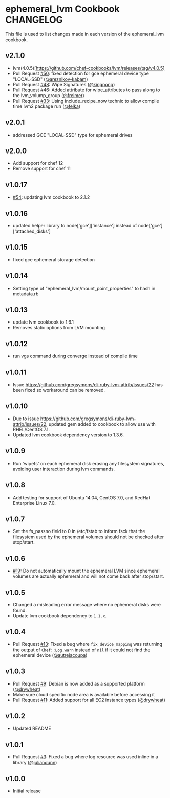 ephemeral_lvm Cookbook CHANGELOG
=======================

This file is used to list changes made in each version of the ephemeral_lvm cookbook.

v2.1.0
------
- lvm(4.0.5)[https://github.com/chef-cookbooks/lvm/releases/tag/v4.0.5]
- Pull Request [#50][]: fixed detection for gce ephemeral device type "LOCAL-SSD" ([@areznikov-kabam][])
- Pull Request [#48][]: Wipe Signatures ([@kingpong][])
- Pull Request [#46][]: Added attribute for wipe_attributes to pass along to the lvm_volump_group ([@freimer][])
- Pull Request [#33][]: Using include_recipe_now technic to allow compile time lvm2 package run ([@felka][])

v2.0.1
-------
- addressed GCE "LOCAL-SSD" type for ephemeral drives

v2.0.0
-------

- Add support for chef 12
- Remove support for chef 11

v1.0.17
-------

- [#54][]: updating lvm cookbook to 2.1.2

v1.0.16
-------

- updated helper library to node['gce']['instance'] instead of node['gce']['attached_disks']

v1.0.15
-------

- fixed gce ephemeral storage detection

v1.0.14
-------

- Setting type of "ephemeral_lvm/mount_point_properties" to hash in metadata.rb

v1.0.13
-------
- update lvm cookbook to 1.6.1
- Removes static options from LVM mounting

v1.0.12
-------

- run vgs command during converge instead of compile time

v1.0.11
-------

- Issue https://github.com/gregsymons/di-ruby-lvm-attrib/issues/22 has been fixed so workaround can be removed.

v1.0.10
-------

- Due to issue https://github.com/gregsymons/di-ruby-lvm-attrib/issues/22, updated gem added to cookbook
  to allow use with RHEL/CentOS 7.1.
- Updated lvm cookbook dependency version to 1.3.6.

v1.0.9
------

- Run 'wipefs' on each ephemeral disk erasing any filesystem signatures, avoiding user interaction during lvm commands.

v1.0.8
------

- Add testing for support of Ubuntu 14.04, CentOS 7.0, and RedHat Enterprise Linux 7.0.

v1.0.7
------

- Set the fs_passno field to 0 in /etc/fstab to inform fsck that the filesystem used by the ephemeral volumes should
  not be checked after stop/start.

v1.0.6
------

- [#19][]: Do not automatically mount the ephemeral LVM since ephemeral volumes are actually ephemeral and will not come
  back after stop/start.

v1.0.5
------

- Changed a misleading error message where no ephemeral disks were found.
- Update lvm cookbook dependency to `1.1.x`.

v1.0.4
------

- Pull Request [#13][]: Fixed a bug where `fix_device_mapping` was returning the output of `Chef::Log.warn` instead of
  `nil` if it could not find the ephemeral device ([@autrejacoupa][])

v1.0.3
------

- Pull Request [#9][]: Debian is now added as a supported platform ([@drywheat][])
- Make sure cloud specific node area is available before accessing it
- Pull Request [#11][]: Added support for all EC2 instance types ([@drywheat][])

v1.0.2
------

- Updated README

v1.0.1
------

- Pull Request [#3][]: Fixed a bug where log resource was used inline in a library ([@juliandunn][])

v1.0.0
------

- Initial release

<!--- The following link definition list is generated by PimpMyChangelog --->
[#3]: https://github.com/rightscale-cookbooks/ephemeral_lvm/issues/3
[#9]: https://github.com/rightscale-cookbooks/ephemeral_lvm/issues/9
[#11]: https://github.com/rightscale-cookbooks/ephemeral_lvm/issues/11
[#13]: https://github.com/rightscale-cookbooks/ephemeral_lvm/issues/13
[#19]: https://github.com/rightscale-cookbooks/ephemeral_lvm/issues/19
[#33]: https://github.com/rightscale-cookbooks/ephemeral_lvm/issues/33
[#46]: https://github.com/rightscale-cookbooks/ephemeral_lvm/issues/46
[#48]: https://github.com/rightscale-cookbooks/ephemeral_lvm/issues/48
[#50]: https://github.com/rightscale-cookbooks/ephemeral_lvm/issues/50
[#54]: https://github.com/rightscale-cookbooks/ephemeral_lvm/issues/54
[@areznikov-kabam]: https://github.com/areznikov-kabam
[@autrejacoupa]: https://github.com/autrejacoupa
[@drywheat]: https://github.com/drywheat
[@felka]: https://github.com/felka
[@freimer]: https://github.com/freimer
[@juliandunn]: https://github.com/juliandunn
[@kingpong]: https://github.com/kingpong

